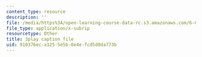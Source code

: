 ```yaml
---
content_type: resource
description: ''
file: /media/https%3A/open-learning-course-data-rc.s3.amazonaws.com/6-046j-design-and-analysis-of-algorithms-spring-2015/910376eca1255e5b8e4efcd5d8da773b_4q-jmGrmxKs.vtt
file_type: application/x-subrip
resourcetype: Other
title: 3play caption file
uid: 910376ec-a125-5e5b-8e4e-fcd5d8da773b
---
```

